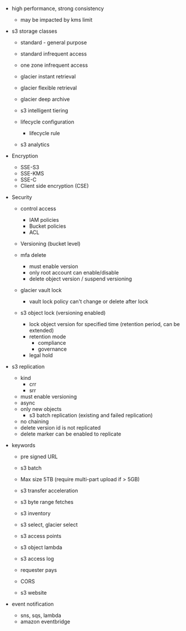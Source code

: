 - high performance, strong consistency
    - may be impacted by kms limit

- s3 storage classes
    - standard - general purpose
    - standard infrequent access
    - one zone infrequent access
    - glacier instant retrieval
    - glacier flexible retrieval
    - glacier deep archive
    - s3 intelligent tiering

    - lifecycle configuration
        - lifecycle rule
    - s3 analytics

- Encryption
    - SSE-S3
    - SSE-KMS
    - SSE-C
    - Client side encryption (CSE)

- Security
    - control access
        - IAM policies
        - Bucket policies
        - ACL
    
    - Versioning (bucket level)
    - mfa delete
        - must enable version
        - only root account can enable/disable
        - delete object version / suspend versioning
    - glacier vault lock
        - vault lock policy can't change or delete after lock
    - s3 object lock (versioning enabled)
        - lock object version for specified time (retention period, can be extended)
        - retention mode
            - compliance
            - governance
        - legal hold

- s3 replication
    - kind
        - crr
        - srr
    - must enable versioning
    - async
    - only new objects
        - s3 batch replication (existing and failed replication)
    - no chaining
    - delete version id is not replicated
    - delete marker can be enabled to replicate

- keywords
    - pre signed URL
    - s3 batch

    - Max size 5TB (require multi-part upload if > 5GB)
    - s3 transfer acceleration

    - s3 byte range fetches
    - s3 inventory
    - s3 select, glacier select
    - s3 access points
    - s3 object lambda
    - s3 access log
    - requester pays

    - CORS
    - s3 website

- event notification
    - sns, sqs, lambda
    - amazon eventbridge

